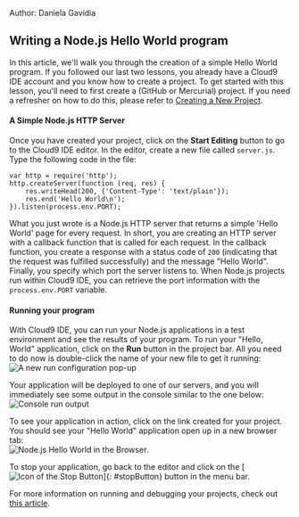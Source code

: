 Author: Daniela Gavidia

## Writing a Node.js Hello World program

In this article, we'll walk you through the creation of a simple Hello World program. If you followed our last two lessons, you already have a Cloud9 IDE account and you know how to create a project. To get started with this lesson, you'll need to first create a (GitHub or Mercurial) project. If you need a refresher on how to do this, please refer to [Creating a New Project](creating_a_new_project.html).

#### A Simple Node.js HTTP Server

Once you have created your project, click on the **Start Editing** button to go to the Cloud9 IDE editor. In the editor, create a new file called `server.js`. Type the following code in the file:

    var http = require('http');
    http.createServer(function (req, res) {
        res.writeHead(200, {'Content-Type': 'text/plain'});
        res.end('Hello World\n');
    }).listen(process.env.PORT);
        
What you just wrote is a Node.js HTTP server that returns a simple 'Hello World' page for every request. In short, you are creating an HTTP server with a callback function that is called for each request. In the callback function, you create a response with a status code of `200` (indicating that the request was fulfilled successfully) and the message "Hello World". Finally, you specify which port the server listens to. When Node.js projects run within Cloud9 IDE, you can retrieve the port information with the `process.env.PORT` variable.

#### Running your program

With Cloud9 IDE, you can run your Node.js applications in a test environment and see the results of your program. To run your "Hello, World" application, click on the **Run** button in the project bar. All you need to do now is double-click the name of your new file to get it running:  
![A new run configuration pop-up](./images/newRunConfiguration.png)

Your application will be deployed to one of our servers, and you will immediately see some output in the console similar to the one below:  
![Console run output](./images/RunOutput.png)

To see your application in action, click on the link created for your project. You should see your "Hello World" application open up in a new browser tab:  
![Node.js Hello World in the Browser](./images/helloWorld.png).

To stop your application, go back to the editor and click on the [![Icon of the Stop Button](./icons/stop_button.png)]{: #stopButton} button in the menu bar.

For more information on running and debugging your projects, check out [this article](./running_and_debugging_your_code.html).